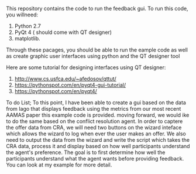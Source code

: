 This repository contains the code to run the feedback gui. To run this code, you willneed: 
1. Python 2.7
2. PyQt 4 ( should come with QT designer) 
3. matplotlib. 

Through these pacages, you should be able to run the eample code as well as create graphic user interfaces using python and the QT designer tool 

Here are some tutorial for designing interfaces using QT designer: 
1. http://www.cs.usfca.edu/~afedosov/qttut/
2. https://pythonspot.com/en/pyqt4-gui-tutorial/
3. https://pythonspot.com/en/pyqt4/

To do List; 
To this point, I have been able to create a gui based on the data from Iago that displays feedback using the metrics from our most recent AAMAS paper
this example code is provided. moving forward, we would ike to do the same based on the conflict resolution agent. In order to captere the offer data from CRA, we will need two buttons on the wizard inteface which allows the wizard to log when ever the user makes an offer. We also need to output the data from the wizard and write the script which takes the CRA data, process it and display based on how well participants understand the agent's preference. The goal is to first determine how well the participants understand what the agent wants before providing feedback. You can look at my example for more detail. 
